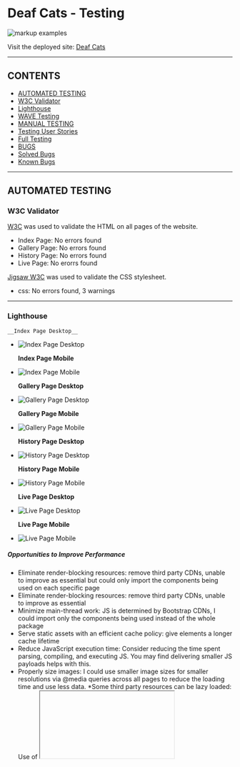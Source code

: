 # Deaf Cats - Testing

![markup examples](/documentation/testing/testing-markup-header.png)

Visit the deployed site: [Deaf Cats](https://al-ell.github.io/index.html)

---

## CONTENTS

- [AUTOMATED TESTING](#automated-testing)
- [W3C Validator](#w3c-validator)
- [Lighthouse](#lighthouse)
- [WAVE Testing](#wave-testing)
- [MANUAL TESTING](#manual-testing)
- [Testing User Stories](#testing-user-stories)
- [Full Testing](#full-testing)
- [BUGS](#bugs)
- [Solved Bugs](#solved-bugs)
- [Known Bugs](#known-bugs)

---

## AUTOMATED TESTING

### W3C Validator

[W3C](https://validator.w3.org/) was used to validate the HTML on all pages of the website.

- Index Page: No errors found
- Gallery Page: No errors found
- History Page: No errors found
- Live Page: No erorrs found

[Jigsaw W3C](https://jigsaw.w3.org/css-validator/) was used to validate the CSS stylesheet.

- css: No errors found, 3 warnings 

---

### Lighthouse


    __Index Page Desktop__
- ![Index Page Desktop](/documentation/testing/lighthouse-index-desktop.png) 

    __Index Page Mobile__
- ![Index Page Mobile](/documentation/testing/lighthouse-index-mobile.png) 

    __Gallery Page Desktop__
- ![Gallery Page Desktop](/documentation/testing/lighthouse-gallery-desktop.png) 

    __Gallery Page Mobile__
- ![Gallery Page Mobile](/documentation/testing/lighthouse-gallery-mobile.png)

    __History Page Desktop__
- ![History Page Desktop](/documentation/testing/lighthouse-history-desktop.png) 

    __History Page Mobile__
- ![History Page Mobile](/documentation/testing/lighthouse-history-mobile.png) 

    __Live Page Desktop__
- ![Live Page Desktop](/documentation/testing/lighthouse-live-desktop.png) 

    __Live Page Mobile__
- ![Live Page Mobile](/documentation/testing/lighthouse-live-mobile.png) 


##### Opportunities to Improve Performance

* Eliminate render-blocking resources: remove third party CDNs, unable to improve as essential but could only import the components being used on each specific page
* Eliminate render-blocking resources: remove third party CDNs, unable to improve as essential
* Minimize main-thread work: JS  is determined by Bootstrap CDNs, I could import only the components being used instead of the whole package
* Serve static assets with an efficient cache policy: give elements a longer cache lifetime 
* Reduce JavaScript execution time: Consider reducing the time spent parsing, compiling, and executing JS. You may find delivering smaller JS payloads helps with this.
* Properly size images: I could use smaller image sizes for smaller resolutions via @media queries across all pages to reduce the loading time and use less data. 
*Some third party resources can be lazy loaded:  Use of <iframe> slows down result as it is a lot of data to load. The use of <lite-youtube> (https://github.com/justinribeiro/lite-youtube/tree/main) would improve this result but I have not been able to successfully implement this.

---

### Desktop Results

- [Index Page]()
- [Gallery Page]()
- [History Page]()
- [Live Page]()

---


### WAVE Testing

__Wave Initial Results__


[WAVE](http://wave.webaim.org/) (Web Accessibility Evaluation Tool)

![Initial result](/documentation/testing/wave-initial-result.png)

- Missing form label for modal form text box (added)
- Contrast updated manually to pass accessability guidelines:

__Wave Final Results__


![Wave contrast editor 1](/documentation/testing/wave-contrast-pass1.png)


![Wave contrast editor 2](/documentation/testing/wave-contrast-pass-footer.png)


![Final result](/documentation/testing/wave-final-result.png)

---


## MANUAL TESTING

### Testing User Stories

| Goals                 | How are they achieved? | | | 
| `First Time Visitors` |
| Understand the purpose of the site | Hero text on homepage |       |
| Understand how to navigate to other pages | Clear navbar and menu buttons |  |
| Find where I can play their music online | Embedded Youtube videos; watch link, Spotify, Youtube and Bandcamp icons in footer  |  |
| Find out more about the band and see pictures of them | Gallery and History pages, Instagram icon in footer | |
| See when and where they are playing live | Live dates page with listings and links to ticket selling websites |  |
| Contact the the band or book them to play at an event | "Contact us" button linked to form in modal | |
| `Returning Visitors`  |
| Find out about new music releases and where it can be played online | Watch link, Bandcamp and Spotify icons in footer |       |
| See when and where they are playing live | Live dates page with listings and links to ticket selling websites |  |
| Contact the the band or book them to play at an event | "Contact us" button linked to form in modal |  |
| `Admin User`          |
| Provide a way for the band can be contacted | Modal form created, not yet linked |       |
| Create a working form that sends messages to an email address | This will be added when I learn the skills |       |
| Create a ticket booking sytem (future releases) | This will be added when I learn the skills |       |


---

### Full Testing

Full testing was performed using [amiresponsive](https://ui.dev/amiresponsive?url=https://al-ell.github.io/index.html):


Each device tested the site using the following browsers:

* iPhone 12 Plus (Safari, Chrome): Some overlappping of the logo and the hero image, some page headings displayed under header on other pages. 
* iPhone XS Max (Safari): Some overlappping of the logo and the hero image, some page headings displayed under header on other pages. 
* Huawei P30 Pro (Google Chrome, Firefox, Edge): No overlay of header and content, all elements displayed as expected.
* Samsung s20 (Crome): No overlay of header and content, all elements displayed as expected.

* Macbook Pro Retina 2013 - Google Chrome (dev tools & device types): Tested on multiple device (mobile & tablet) types with no header and content, all elements displayed as expected. Displays on desktop as expected. 


| Feature              | Expected Outcome | Testing Performed | Result | Pass/Fail |
| ---------------------------------------------------------------------- | -------------------------------- | ------------------------------------------------------------------------------------ | -------------------------------- | ------ |
| `Navbar` - all links tested on all pages  |
| Click on gallery page nav link |gallery page loads | clicking on link | taken to page | pass |
| Click on index page nav link |index page loads | clicking on link | taken to page | pass |
| Click on history page nav link |history page loads | clicking on link | taken to page | pass | 
| Click on live page nav link |live page loads | clicking on link | taken to page | pass | 
| Click on ticket alert link |ticket sellers website loads | clicking on link | new page opens in new tab | pass | 
| ticket alert dissapears on smaller screen resolutions | alert dissapears | use of amiresponsive & Google dev tools to test different device and screeen sizes | alert dissapears| pass | 
| `Footer`             |
| Click on spotify icon |spotify loads in new tab | clicking on link | spotify opens in new tab | pass | 
| Click on youtube icon |youtube loads in new tab | clicking on link | youtube opens in new tab | pass |
| Click on bandcamp icon |bandcamp loads in new tab | clicking on link | bandcamp opens in new tab | pass | 
| Click on instagram |instagram loads in new tab | clicking on link | instagram opens in new tab | pass | 
| Click on watch link |new page loads in new tab | clicking on link | youtube opens in new tab | pass | 
| Click on contact button |modal loads over webpage | clicking on button | modal loads over webpage | pass | 
| `Home Page`          |
| hero text sits at an appropriate height for all screen sizes | doesn't cover faces and isn't hidden by the footer | use of amiresponsive & Google dev tools to test different device and screeen sizes | alert dissapears | doesn't cover faces but is cropped by footer for almost all screen sizes | fail | 
| `Gallery Page`       |
| click on all images in the gallery | overlay text appears | clicking on images | overlay text appears | pass | 
| gallery converts from grid to stack for smaller screen sizes | gallery converts to stack | use of amiresponsive & Google dev tools to test different device and screeen sizes | gallery converts to stack| pass | 
| `History Page`       |
| history grid converts from grid to stack for smaller screen sizes | grid converts to stack | use of amiresponsive & Google dev tools to test different device and screeen sizes | grid converts to stack| pass |  
| images crop for smaller screens and grow for larger resolutions | images crop/grow | use of amiresponsive & Google dev tools to test different device and screeen sizes | images crop/grow | pass |
|youtube video plays when clicked on | video plays | clicking on iframe | video plays | pass |
| `Live Page`          |
|youtube video plays when clicked on | video plays | clicking on iframe | video plays | pass |
|youtube video dissapears on smaller screen resolutions | video dissapears | use of amiresponsive & Google dev tools to test different device and screeen sizes | video dissapears| pass | 
| buy link opens ticket seller website when clicked | seller website opens in new tab | clicking on link |seller website opens in new tab  | pass | 
| timeline items grow and shrink for different screen resolutions | use of amiresponsive & Google dev tools to test different device and screeen sizes | timeline elements change width| pass | 
| `Contact Form Modal` |
| Click on contact button |modal loads over webpage | clicking on button | modal loads over webpage | pass | 
| Click on close button |modal closes | clicking on button | modal closes | pass | 
| typing in input boxes | words appear on screen | typing in button | words appear on screen| pass | 
| typing in text box | words appear on screen | typing in button | words appear on screen| pass | 
| attempting to send empty form | | clicking on send button | nothing happens | fail | 
| `Accessability` |
| title or alt text for all non-text media | text appears/screenreader will read out | hovering over media | text appears/screenreader will read out  | pass | 

![amiresponsive result](/documentation/manual-testing/amiresponsive-results.png)

---

## BUGS

### Solved Bugs

| No. | Bug | How I solved the issue | Image |
|---|---------------------------------------------------------------------------------------------------|-------------------------------------------------------------------------------------------------------------------------------------------------------------------------------------------------------------------------------------------------------------------------------------------------------------------------------------------------------------------------------------------------------------------------------|--------------------------------------------------------------------------------------------------------------------| 
| 1 | Hero image won't display | I was seeking tutor support for another issue and Gemma spotted a typo, the class I was attempting to target did not match with the index page. | <img src="/documentation/bugs/bug-hero-image-wont-display.png" alt="No Hero image" width="50px"> | 
| 2 | Modal displayed under background | [Stackoverflow forum](https://stackoverflow.com/questions/41292673/bootstrap-modal-opens-but-stays-in-gray-background-and-cannot-close-or-interact) [Bootstrap z-index](https://getbootstrap.com/docs/5.0/layout/z-index/) |  <img src="/documentation/bugs/bug-modal-display-under-background.jpg" alt="Modal under background" width="50px"> |
| 3 | Social media icons altered when bootstrap updated to include script needed for Modal | Tutor assistance sought. I was not using the best Fontawesome icon classes and the script was at the top, not the bottom of the html page. |  <img src="/documentation/bugs/bug-lost-social-icons-added-modal.jpg" alt="Lost social media icons" width="50px"> | 
| 4 | Modal components not working when clicked | Rewatched Code Institute video on Modals and moved code to bottom of html page, now fully functioning. | <img src="/documentation/bugs/bug-navbar-styling-lost.jpg" alt="Navbar styling lost" width="50px"> |
| 5 | Youtube video not playing | Change of embed method, copied directly from share icon on youtube page. | |
| 6 | History grid made with flexbox tutorial not changing to stack style for smaller screen sizes | I requested tutor support, they suggested I use Bootstrap grid instead of flexbox to be in keeping with the rest of the website. | <img src="/documentation/bugs/grid-not-responsive.png" alt="Grid not responsive" width="50px"> | 
| 7 | Footer has too many parts for mobile view | I researched how to get different columns to dissapear, I found some help on Stack Overflow and learned about d-none for [Bootstrap elements](https://getbootstrap.com/docs/4.0/utilities/display/) | 
| 8 | Navbar didn't revert to button for smaller screens | I don't know what I changed to get this working, but as I was trying to target other things it started working! However, it wasn't converting at the right breakpoint. I found some [help on Stack Overflow](https://stackoverflow.com/questions/19827605/how-to-change-bootstrap-navbar-collapse-breakpoint) I then had to update margins for difference @media queries | <img src="/documentation/bugs/nav-toggler-working-no-watch-link.png" alt="Nav button" width:="50px"> |
| 9 | Homepage image didn't fit container | I researched the issue and found it was an object-fit issue. has been amended and now fills container and is responsive | |
| 10 | Navbar container background displays under button | I changed the background colour to the same as the body for smaller screen sizes so it appears hidden. The use of display:none would resuly in no button displayed. | <img src="/documentation/bugs/navbar-container-background-displaying-with-button.png" alt="Nav background" width="50px">|
| 11 | @media queries not funtioning when mobile type is selected in Google dev tools, but is working in responsive setting | I had mistakenly put the meta name as the page title not as "viewport" I did this in response to validator results recently. Now I have corrected it the media queries are all functioning. | <img src="/documentation/bugs/media-query-not-functional.png" alt="Media queries not functioning" width="50px"> |
| 12 | Gallery page navigation not displaying inline as on other pages. | I found this bug during a mentoring session. I found out later that I had a typo in the <meta name="viewport"> section of the header. Once this was corrected it displayed as normal. | <img src="/documentation/bugs/bug-no-viewport.png" alt="No viewport" width="50px"> |
| 13 | Navbar not collapsed on medium screen sizes | I realised that my grid column was targeting md instead of lg for the button toggle. I changed this and now the navbar is collapsed for tablet and mobile. | <img src="documentation/bugs/bug-navbar-not-collapsed.png" alt="Navbar not collapsed" width="50px"> | 
| 14 | After applying flex properties to the footer sections the social links went out of alignment. | I couldn't figure out how to align them again, so after a few hours I got tutor assistance to help fix the issue. I was not targeting the right elements with flex properties. | <img src="/documentation/bugs/bug-social-icon-misaligned.png" alt="Social icon misalignment" width= "50px"> |
| 15 | Logo too large for medium screen, altert and heading out of alignment | I used chrome dev tools to find the appropriate size that won't put the sections out of alignment | <img src="/documentation/bugs/bug-logo-too-big.png" alt="Logo too big" width="50px"> |
| 16 | Gallery not centered to the page (als affecting history page) | Even after adding "justify-content-center" class it still did not center. This is because there was some left padding that I did not write assigned to the div containing the gallery. I removed this and the gallery centered. | <img src="/documentation/bugs/bug-gallery-padding.png" alt="Gallery padding" width="50px"> |
| 17 | The navbar was displaying behind the hero image on some mobile devices | I added a z-index which brought it to the front | <img src="/documentation/bugs/bug-navbar-behind-image.png" alt="Navbar behind image" width="50px"> |
| 18 |  On smaller mobile devices the fourth social icon was dropping under the others causing the footer to get fat| |I played with the transform property and targeted the container the icons are in and adjusted the scale targeting the icons themselves  | <img src="/documentation/bugs/bug-social-links-out-of-line.jpg" alt="Social links outof line" width="50px">| |



---

### Known Bugs

| No  | Bug |       | :-- ----------------------------------------------------------------------------------------------------------------------------------------------------------------------------------------------------------------------------------------------------------- | ----------------------------------------------------------------------------------------------------------------------------------------------------------- |
|  1  | The hero text sits too low in the viewport | I couldn't find the right size for the text box as I have ran out of time to build (I may come back to this issue later) | <img src="/documentation/bugs/known-bug-hero-text-alignment.png" alt="Hero text alignment" width="50px"> |    
| --  | The hero text sits too low in the viewport | I couldn't find the right size for the text box as I have ran out of time to build (I may come back to this issue later) | <img src="/documentation/bugs/known-bug-scroll-mobile.png" alt="Scroll on mobile" width="50"> |  
|  2  | The header top margins are too large on some devices | I have ran out of time to fix this, but adjusting the unit of measurement or being more precise may give better results. | <img src="/documentation/bugs/known-bug-large-margins.png" alt="Large Margins" width="50px"> |   
